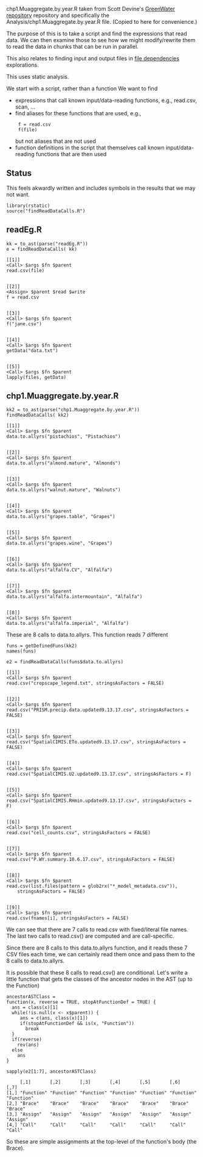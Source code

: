 chp1.Muaggregate.by.year.R taken from Scott Devine's  [GreenWater repository](https://github.com/dsidavis/GreenWater) repository
and specifically the Analysis/chp1.Muaggregate.by.year.R file. (Copied to here for convenience.)


The purpose of this is to take a script and find the expressions that read data.
We can then examine those to see how we might modify/rewrite them to read the data in chunks
that can be run in parallel.

This also relates to finding input and output files in [file dependencies](../file_dep)
explorations.

This uses static analysis.


We start with a script, rather than a function
We want to find 
+ expressions that call known input/data-reading functions, e.g., read.csv, scan, ...
+ find aliases for these functions that are used, e.g.,
  ```
   f = read.csv
   f(file)
  ```
  but not aliases that are not used
+ function definitions in the script that themselves call known input/data-reading functions
  that are then used
  

## Status
This feels akwardly written and includes symbols in the results that we may not want.


```
library(rstatic)  
source("findReadDataCalls.R")
```


## readEg.R
```
kk = to_ast(parse("readEg.R"))
e = findReadDataCalls( kk)
```


```
[[1]]
<Call> $args $fn $parent
read.csv(file) 


[[2]]
<Assign> $parent $read $write
f = read.csv 


[[3]]
<Call> $args $fn $parent
f("jane.csv") 


[[4]]
<Call> $args $fn $parent
getData("data.txt") 


[[5]]
<Call> $args $fn $parent
lapply(files, getData) 
```


## chp1.Muaggregate.by.year.R
```
kk2 = to_ast(parse("chp1.Muaggregate.by.year.R"))
findReadDataCalls( kk2)
```
```
[[1]]
<Call> $args $fn $parent
data.to.allyrs("pistachios", "Pistachios") 


[[2]]
<Call> $args $fn $parent
data.to.allyrs("almond.mature", "Almonds") 


[[3]]
<Call> $args $fn $parent
data.to.allyrs("walnut.mature", "Walnuts") 


[[4]]
<Call> $args $fn $parent
data.to.allyrs("grapes.table", "Grapes") 


[[5]]
<Call> $args $fn $parent
data.to.allyrs("grapes.wine", "Grapes") 


[[6]]
<Call> $args $fn $parent
data.to.allyrs("alfalfa.CV", "Alfalfa") 


[[7]]
<Call> $args $fn $parent
data.to.allyrs("alfalfa.intermountain", "Alfalfa") 


[[8]]
<Call> $args $fn $parent
data.to.allyrs("alfalfa.imperial", "Alfalfa") 
```
These are 8 calls to data.to.allyrs. This function
reads 7 different



```
funs = getDefinedFuns(kk2)
names(funs)
```

```
e2 = findReadDataCalls(funs$data.to.allyrs)
```
```
[[1]]
<Call> $args $fn $parent
read.csv("cropscape_legend.txt", stringsAsFactors = FALSE) 


[[2]]
<Call> $args $fn $parent
read.csv("PRISM.precip.data.updated9.13.17.csv", stringsAsFactors = FALSE) 


[[3]]
<Call> $args $fn $parent
read.csv("SpatialCIMIS.ETo.updated9.13.17.csv", stringsAsFactors = FALSE) 


[[4]]
<Call> $args $fn $parent
read.csv("SpatialCIMIS.U2.updated9.13.17.csv", stringsAsFactors = F) 


[[5]]
<Call> $args $fn $parent
read.csv("SpatialCIMIS.RHmin.updated9.13.17.csv", stringsAsFactors = F) 


[[6]]
<Call> $args $fn $parent
read.csv("cell_counts.csv", stringsAsFactors = FALSE) 


[[7]]
<Call> $args $fn $parent
read.csv("P.WY.summary.10.6.17.csv", stringsAsFactors = FALSE) 


[[8]]
<Call> $args $fn $parent
read.csv(list.files(pattern = glob2rx("*_model_metadata.csv")), 
    stringsAsFactors = FALSE) 


[[9]]
<Call> $args $fn $parent
read.csv(fnames[i], stringsAsFactors = FALSE) 
```

We can see that there are 7 calls to read.csv with fixed/literal file names.
The last two calls to read.csv() are computed and are call-specific.

Since there are 8 calls to this data.to.allyrs function, and it reads these
7 CSV files each time, we can certainly read them once and pass them to the 
8 calls to data.to.allyrs.

It is possible that these 8 calls to read.csv() are conditional.
Let's write a little function that gets the classes of the ancestor nodes in the AST
(up to the Function)
```
ancestorASTClass = 
function(x, reverse = TRUE, stopAtFunctionDef = TRUE) {
  ans = class(x)[1]
  while(!is.null(x <- x$parent)) {
     ans = c(ans, class(x)[1])
	 if(stopAtFunctionDef && is(x, "Function"))
       break
  }
  if(reverse)
    rev(ans)
  else
    ans
}
```
```
sapply(e2[1:7], ancestorASTClass)
```
```
     [,1]       [,2]       [,3]       [,4]       [,5]       [,6]       [,7]      
[1,] "Function" "Function" "Function" "Function" "Function" "Function" "Function"
[2,] "Brace"    "Brace"    "Brace"    "Brace"    "Brace"    "Brace"    "Brace"   
[3,] "Assign"   "Assign"   "Assign"   "Assign"   "Assign"   "Assign"   "Assign"  
[4,] "Call"     "Call"     "Call"     "Call"     "Call"     "Call"     "Call"    
```
So these are simple assignments at the top-level of the function's body (the Brace).
